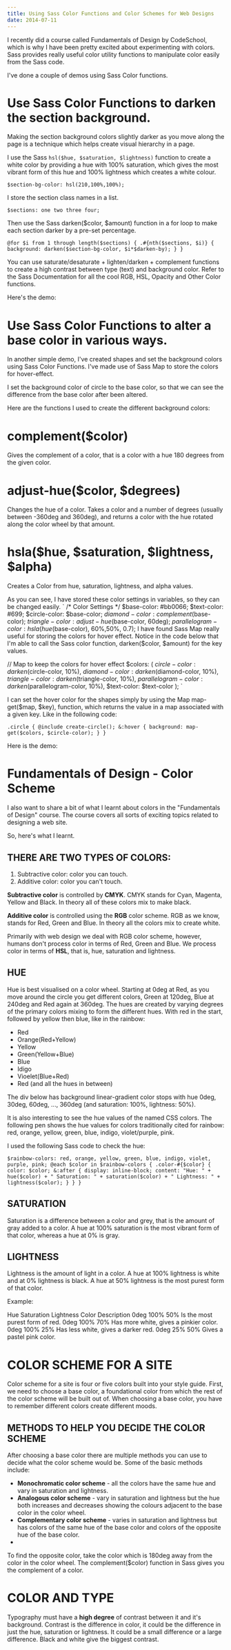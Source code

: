 ```yaml
---
title: Using Sass Color Functions and Color Schemes for Web Designs
date: 2014-07-11
---
```


I recently did a course called Fundamentals of Design by CodeSchool, which is why I have been pretty excited about experimenting with colors. Sass provides really useful color utility functions to manipulate color easily from the Sass code.

I've done a couple of demos using Sass Color functions.

# Use Sass Color Functions to darken the section background.
Making the section background colors slightly darker as you move along the page is a technique which helps create visual hierarchy in a page.

I use the Sass `hsl($hue, $saturation, $lightness)` function to create a white color by providing a hue with 100% saturation, which gives the most vibrant form of this hue and 100% lightness which creates a white colour.

`$section-bg-color: hsl(210,100%,100%);`

I store the section class names in a list.

`$sections: one two three four;`

Then use the Sass darken($color, $amount) function in a for loop to make each section darker by a pre-set percentage.

`
@for $i from 1 through length($sections) {
  .#{nth($sections, $i)}
  {
    background: darken($section-bg-color, $i*$darken-by);
  }
}
`

You can use saturate/desaturate + lighten/darken + complement functions to create a high contrast between type (text) and background color. Refer to the Sass Documentation for all the cool RGB, HSL, Opacity and Other Color functions.

Here's the demo:


# Use Sass Color Functions to alter a base color in various ways.
In another simple demo, I've created shapes and set the background colors using Sass Color Functions. I've made use of Sass Map to store the colors for hover-effect.

I set the background color of circle to the base color, so that we can see the difference from the base color after been altered.

Here are the functions I used to create the different background colors:

# complement($color)
Gives the complement of a color, that is a color with a hue 180 degrees from the given color.

# adjust-hue($color, $degrees)
Changes the hue of a color. Takes a color and a number of degrees (usually between -360deg and 360deg), and returns a color with the hue rotated along the color wheel by that amount.

# hsla($hue, $saturation, $lightness, $alpha)
Creates a Color from hue, saturation, lightness, and alpha values.

As you can see, I have stored these color settings in variables, so they can be changed easily.
`
/*       Color Settings       */
$base-color: #bb0066;
$text-color: #699;
$circle-color: $base-color;
$diamond-color: complement($base-color);
$triangle-color: adjust-hue($base-color, 60deg);
$parallelogram-color: hsla(hue($base-color), 60%,50%, 0.7);
I have found Sass Map really useful for storing the colors for hover effect. Notice in the code below that I'm able to call the Sass color function, darken($color, $amount) for the key values.

// Map to keep the colors for hover effect
$colors: (
  $circle-color: darken($circle-color, 10%),
  $diamond-color: darken($diamond-color, 10%),
  $triangle-color: darken($triangle-color, 10%),
  $parallelogram-color: darken($parallelogram-color, 10%),
  $text-color: $text-color
);
`

I can set the hover color for the shapes simply by using the Map map-get($map, $key), function, which returns the value in a map associated with a given key. Like in the following code:

`
.circle {
  @include create-circle();
  &:hover {
    background: map-get($colors, $circle-color);
  }
}
`

Here is the demo:


# Fundamentals of Design - Color Scheme
I also want to share a bit of what I learnt about colors in the "Fundamentals of Design" course. The course covers all sorts of exciting topics related to designing a web site.

So, here's what I learnt.

## THERE ARE TWO TYPES OF COLORS:
1. Subtractive color: color you can touch.
2. Additive color: color you can't touch.

**Subtractive color** is controlled by **CMYK**. CMYK stands for Cyan, Magenta, Yellow and Black. In theory all of these colors mix to make black.

**Additive color** is controlled using the **RGB** color scheme. RGB as we know, stands for Red, Green and Blue. In theory all the colors mix to create white.

Primarily with web design we deal with RGB color scheme, however, humans don't process color in terms of Red, Green and Blue. We process color in terms of **HSL**, that is, hue, saturation and lightness.

## HUE
Hue is best visualised on a color wheel. Starting at 0deg at Red, as you move around the circle you get different colors, Green at 120deg, Blue at 240deg and Red again at 360deg. The hues are created by varying degrees of the primary colors mixing to form the different hues. With red in the start, followed by yellow then blue, like in the rainbow:

- Red
- Orange(Red+Yellow) 
- Yellow 
- Green(Yellow+Blue) 
- Blue 
- Idigo
- Vioelet(Blue+Red) 
- Red (and all the hues in between)

The div below has background linear-gradient color stops with hue 0deg, 30deg, 60deg, ..., 360deg (and saturation: 100%, lightness: 50%).

It is also interesting to see the hue values of the named CSS colors. The following pen shows the hue values for colors traditionally cited for rainbow: red, orange, yellow, green, blue, indigo, violet/purple, pink.


I used the following Sass code to check the hue:

`
$rainbow-colors: red, orange, yellow, green, blue, indigo, violet, purple, pink;
  @each $color in $rainbow-colors {
    .color-#{$color} {
            color: $color;
            &:after {
                display: inline-block;
                content: "Hue: " + hue($color) + " Saturation: " + saturation($color) + " Lightness: " + lightness($color);
        }
     }
 }
 `
 
## SATURATION
Saturation is a difference between a color and grey, that is the amount of gray added to a color. A hue at 100% saturation is the most vibrant form of that color, whereas a hue at 0% is gray.

## LIGHTNESS
Lightness is the amount of light in a color. A hue at 100% lightness is white and at 0% lightness is black. A hue at 50% lightness is the most purest form of that color.

Example:

Hue	Saturation	Lightness	Color Description
0deg	100%	50%	Is the most purest form of red.
0deg	100%	70%	Has more white, gives a pinkier color.
0deg	100%	25%	Has less white, gives a darker red.
0deg	25%	50%	Gives a pastel pink color.

# COLOR SCHEME FOR A SITE
Color scheme for a site is four or five colors built into your style guide. First, we need to choose a base color, a foundational color from which the rest of the color scheme will be built out of. When choosing a base color, you have to remember different colors create different moods.

## METHODS TO HELP YOU DECIDE THE COLOR SCHEME
After choosing a base color there are multiple methods you can use to decide what the color scheme would be. Some of the basic methods include:

- **Monochromatic color scheme** - all the colors have the same hue and vary in saturation and lightness.
- **Analogous color scheme** - vary in saturation and lightness but the hue both increases and decreases showing the colours adjacent to the base color in the color wheel.
- **Complementary color scheme** - varies in saturation and lightness but has colors of the same hue of the base color and colors of the opposite hue of the base color.
- 
To find the opposite color, take the color which is 180deg away from the color in the color wheel. The complement($color) function in Sass gives you the complement of a color.

# COLOR AND TYPE
Typography must have a **high degree** of contrast between it and it's background. Contrast is the difference in color, it could be the difference in just the hue, saturation or lightness. It could be a small difference or a large difference. Black and white give the biggest contrast.
